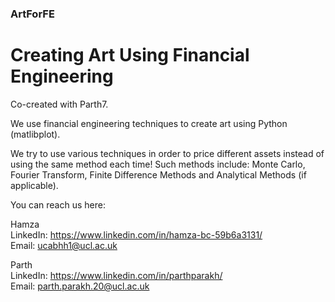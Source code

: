 ### ArtForFE
# Creating Art Using Financial Engineering

Co-created with Parth7.  

We use financial engineering techniques to create art using Python (matlibplot).  

We try to use various techniques in order to price different assets instead of using the same method each time! Such methods include: Monte Carlo, Fourier Transform, Finite Difference Methods and Analytical Methods (if applicable).  

You can reach us here:  

Hamza  
LinkedIn: https://www.linkedin.com/in/hamza-bc-59b6a3131/  
Email: ucabhh1@ucl.ac.uk  

Parth  
LinkedIn: https://www.linkedin.com/in/parthparakh/  
Email: parth.parakh.20@ucl.ac.uk  
